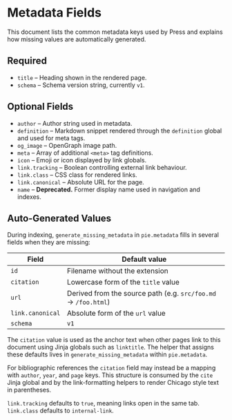 # Metadata Fields

This document lists the common metadata keys used by Press and explains how
missing values are automatically generated.

## Required

- `title` – Heading shown in the rendered page.
- `schema` – Schema version string, currently `v1`.

## Optional Fields

- `author` – Author string used in metadata.
- `definition` – Markdown snippet rendered through the `definition` global
  and used for meta tags.
- `og_image` – OpenGraph image path.
- `meta` – Array of additional `<meta>` tag definitions.
- `icon` – Emoji or icon displayed by link globals.
- `link.tracking` – Boolean controlling external link behaviour.
- `link.class` – CSS class for rendered links.
- `link.canonical` – Absolute URL for the page.
- `name` – **Deprecated.** Former display name used in navigation and indexes.

## Auto‑Generated Values

During indexing, `generate_missing_metadata` in `pie.metadata` fills in
several fields when they are missing:

| Field      | Default value                                  |
| ---------- | ---------------------------------------------- |
| `id`       | Filename without the extension                 |
| `citation` | Lowercase form of the `title` value            |
| `url`      | Derived from the source path (e.g. `src/foo.md` → `/foo.html`) |
| `link.canonical` | Absolute form of the `url` value              |
| `schema`   | `v1`                                           |

The `citation` value is used as the anchor text when other pages link to this
document using Jinja globals such as `linktitle`. The helper that assigns these
defaults lives in `generate_missing_metadata` within `pie.metadata`.

For bibliographic references the `citation` field may instead be a mapping with
`author`, `year`, and `page` keys. This structure is consumed by the `cite`
Jinja global and by the link-formatting helpers to render Chicago style text in
parentheses.

`link.tracking` defaults to `true`, meaning links open in the same tab.
`link.class` defaults to `internal-link`.

